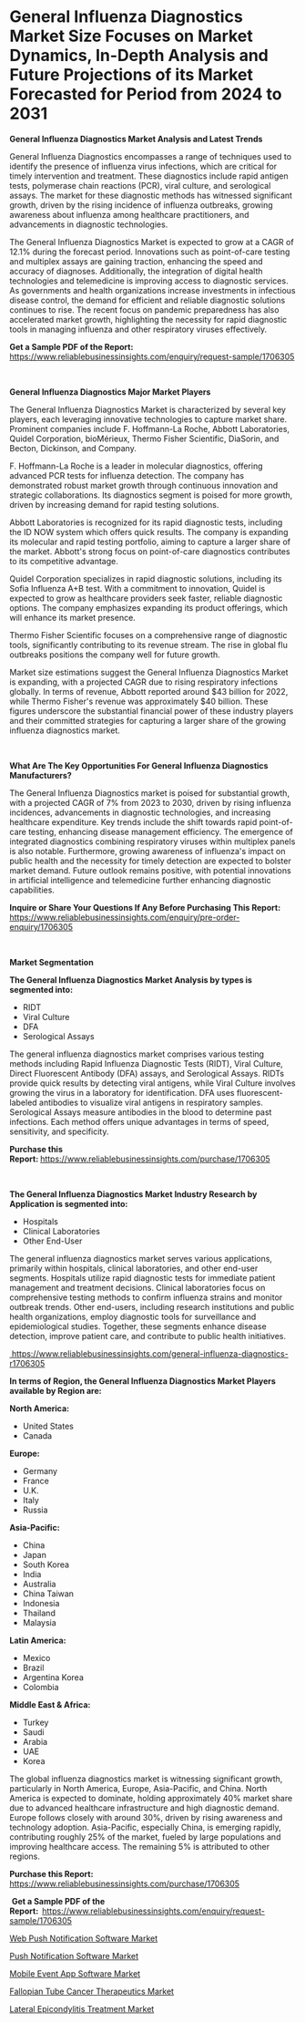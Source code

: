 <p><h1>General Influenza Diagnostics Market Size Focuses on Market Dynamics, In-Depth Analysis and Future Projections of its Market Forecasted for Period from 2024 to 2031</h1></p><p><strong>General Influenza Diagnostics Market Analysis and Latest Trends</strong></p>
<p><p>General Influenza Diagnostics encompasses a range of techniques used to identify the presence of influenza virus infections, which are critical for timely intervention and treatment. These diagnostics include rapid antigen tests, polymerase chain reactions (PCR), viral culture, and serological assays. The market for these diagnostic methods has witnessed significant growth, driven by the rising incidence of influenza outbreaks, growing awareness about influenza among healthcare practitioners, and advancements in diagnostic technologies.</p><p>The General Influenza Diagnostics Market is expected to grow at a CAGR of 12.1% during the forecast period. Innovations such as point-of-care testing and multiplex assays are gaining traction, enhancing the speed and accuracy of diagnoses. Additionally, the integration of digital health technologies and telemedicine is improving access to diagnostic services. As governments and health organizations increase investments in infectious disease control, the demand for efficient and reliable diagnostic solutions continues to rise. The recent focus on pandemic preparedness has also accelerated market growth, highlighting the necessity for rapid diagnostic tools in managing influenza and other respiratory viruses effectively.</p></p>
<p><strong>Get a Sample PDF of the Report:&nbsp;</strong> <a href="https://www.reliablebusinessinsights.com/enquiry/request-sample/1706305?utm_campaign=1784&utm_medium=2&utm_source=Github&utm_content=ia&utm_term=21102024&utm_id=general-influenza-diagnostics">https://www.reliablebusinessinsights.com/enquiry/request-sample/1706305</a></p>
<p>&nbsp;</p>
<p><strong>General Influenza Diagnostics Major Market Players</strong></p>
<p><p>The General Influenza Diagnostics Market is characterized by several key players, each leveraging innovative technologies to capture market share. Prominent companies include F. Hoffmann-La Roche, Abbott Laboratories, Quidel Corporation, bioMérieux, Thermo Fisher Scientific, DiaSorin, and Becton, Dickinson, and Company.</p><p>F. Hoffmann-La Roche is a leader in molecular diagnostics, offering advanced PCR tests for influenza detection. The company has demonstrated robust market growth through continuous innovation and strategic collaborations. Its diagnostics segment is poised for more growth, driven by increasing demand for rapid testing solutions.</p><p>Abbott Laboratories is recognized for its rapid diagnostic tests, including the ID NOW system which offers quick results. The company is expanding its molecular and rapid testing portfolio, aiming to capture a larger share of the market. Abbott's strong focus on point-of-care diagnostics contributes to its competitive advantage.</p><p>Quidel Corporation specializes in rapid diagnostic solutions, including its Sofia Influenza A+B test. With a commitment to innovation, Quidel is expected to grow as healthcare providers seek faster, reliable diagnostic options. The company emphasizes expanding its product offerings, which will enhance its market presence.</p><p>Thermo Fisher Scientific focuses on a comprehensive range of diagnostic tools, significantly contributing to its revenue stream. The rise in global flu outbreaks positions the company well for future growth.</p><p>Market size estimations suggest the General Influenza Diagnostics Market is expanding, with a projected CAGR due to rising respiratory infections globally. In terms of revenue, Abbott reported around $43 billion for 2022, while Thermo Fisher's revenue was approximately $40 billion. These figures underscore the substantial financial power of these industry players and their committed strategies for capturing a larger share of the growing influenza diagnostics market.</p></p>
<p>&nbsp;</p>
<p><strong>What Are The Key Opportunities For General Influenza Diagnostics Manufacturers?</strong></p>
<p><p>The General Influenza Diagnostics market is poised for substantial growth, with a projected CAGR of 7% from 2023 to 2030, driven by rising influenza incidences, advancements in diagnostic technologies, and increasing healthcare expenditure. Key trends include the shift towards rapid point-of-care testing, enhancing disease management efficiency. The emergence of integrated diagnostics combining respiratory viruses within multiplex panels is also notable. Furthermore, growing awareness of influenza's impact on public health and the necessity for timely detection are expected to bolster market demand. Future outlook remains positive, with potential innovations in artificial intelligence and telemedicine further enhancing diagnostic capabilities.</p></p>
<p><strong>Inquire or Share Your Questions If Any Before Purchasing This Report:</strong> <a href="https://www.reliablebusinessinsights.com/enquiry/pre-order-enquiry/1706305?utm_campaign=1784&utm_medium=2&utm_source=Github&utm_content=ia&utm_term=21102024&utm_id=general-influenza-diagnostics">https://www.reliablebusinessinsights.com/enquiry/pre-order-enquiry/1706305</a></p>
<p>&nbsp;</p>
<p><strong>Market Segmentation</strong></p>
<p><strong>The General Influenza Diagnostics Market Analysis by types is segmented into:</strong></p>
<p><ul><li>RIDT</li><li>Viral Culture</li><li>DFA</li><li>Serological Assays</li></ul></p>
<p><p>The general influenza diagnostics market comprises various testing methods including Rapid Influenza Diagnostic Tests (RIDT), Viral Culture, Direct Fluorescent Antibody (DFA) assays, and Serological Assays. RIDTs provide quick results by detecting viral antigens, while Viral Culture involves growing the virus in a laboratory for identification. DFA uses fluorescent-labeled antibodies to visualize viral antigens in respiratory samples. Serological Assays measure antibodies in the blood to determine past infections. Each method offers unique advantages in terms of speed, sensitivity, and specificity.</p></p>
<p><strong>Purchase this Report:&nbsp;</strong><a href="https://www.reliablebusinessinsights.com/purchase/1706305?utm_campaign=1784&utm_medium=2&utm_source=Github&utm_content=ia&utm_term=21102024&utm_id=general-influenza-diagnostics">https://www.reliablebusinessinsights.com/purchase/1706305</a></p>
<p>&nbsp;</p>
<p><strong>The General Influenza Diagnostics Market Industry Research by Application is segmented into:</strong></p>
<p><ul><li>Hospitals</li><li>Clinical Laboratories</li><li>Other End-User</li></ul></p>
<p><p>The general influenza diagnostics market serves various applications, primarily within hospitals, clinical laboratories, and other end-user segments. Hospitals utilize rapid diagnostic tests for immediate patient management and treatment decisions. Clinical laboratories focus on comprehensive testing methods to confirm influenza strains and monitor outbreak trends. Other end-users, including research institutions and public health organizations, employ diagnostic tools for surveillance and epidemiological studies. Together, these segments enhance disease detection, improve patient care, and contribute to public health initiatives.</p></p>
<p><a href="https://www.reliablebusinessinsights.com/general-influenza-diagnostics-r1706305?utm_campaign=1784&utm_medium=2&utm_source=Github&utm_content=ia&utm_term=21102024&utm_id=general-influenza-diagnostics">&nbsp;https://www.reliablebusinessinsights.com/general-influenza-diagnostics-r1706305</a></p>
<p><strong>In terms of Region, the General Influenza Diagnostics Market Players available by Region are:</strong></p>
<p>
    <p> <strong> North America: </strong>
        <ul>
            <li>United States</li>
            <li>Canada</li>
        </ul>
        </p> 
    <p> <strong> Europe: </strong>
        <ul>
            <li>Germany</li>
            <li>France</li>
            <li>U.K.</li>
            <li>Italy</li>
            <li>Russia</li>
        </ul>
        </p> 
    <p> <strong> Asia-Pacific: </strong>
        <ul>
            <li>China</li>
            <li>Japan</li>
            <li>South Korea</li>
            <li>India</li>
            <li>Australia</li>
            <li>China Taiwan</li>
            <li>Indonesia</li>
            <li>Thailand</li>
            <li>Malaysia</li>
        </ul>
        </p> 
    <p> <strong> Latin America: </strong>
        <ul>
            <li>Mexico</li>
            <li>Brazil</li>
            <li>Argentina Korea</li>
            <li>Colombia</li>
        </ul>
        </p> 
    <p> <strong> Middle East & Africa: </strong>
        <ul>
            <li>Turkey</li>
            <li>Saudi</li>
            <li>Arabia</li>
            <li>UAE</li>
            <li>Korea</li>
        </ul>
    </p>
    </p>
<p><p>The global influenza diagnostics market is witnessing significant growth, particularly in North America, Europe, Asia-Pacific, and China. North America is expected to dominate, holding approximately 40% market share due to advanced healthcare infrastructure and high diagnostic demand. Europe follows closely with around 30%, driven by rising awareness and technology adoption. Asia-Pacific, especially China, is emerging rapidly, contributing roughly 25% of the market, fueled by large populations and improving healthcare access. The remaining 5% is attributed to other regions.</p></p>
<p><strong>Purchase this Report: </strong><a href="https://www.reliablebusinessinsights.com/purchase/1706305?utm_campaign=1784&utm_medium=2&utm_source=Github&utm_content=ia&utm_term=21102024&utm_id=general-influenza-diagnostics">https://www.reliablebusinessinsights.com/purchase/1706305</a></p>
<p>&nbsp;<strong>Get a Sample PDF of the Report:&nbsp;&nbsp;</strong><a href="https://www.reliablebusinessinsights.com/enquiry/request-sample/1706305?utm_campaign=1784&utm_medium=2&utm_source=Github&utm_content=ia&utm_term=21102024&utm_id=general-influenza-diagnostics">https://www.reliablebusinessinsights.com/enquiry/request-sample/1706305</a></p>
<p><strong></strong></p>
<p><p><a href="https://www.linkedin.com/pulse/top-trends-transforming-web-push-notification-software-eiljc?utm_campaign=1784&utm_medium=2&utm_source=Github&utm_content=ia&utm_term=21102024&utm_id=general-influenza-diagnostics">Web Push Notification Software Market</a></p><p><a href="https://www.linkedin.com/pulse/push-notification-software-landscape-product-spectrum-tjvyc?utm_campaign=1784&utm_medium=2&utm_source=Github&utm_content=ia&utm_term=21102024&utm_id=general-influenza-diagnostics">Push Notification Software Market</a></p><p><a href="https://www.linkedin.com/pulse/global-mobile-event-app-software-market-size-trends-analysis-so6dc?utm_campaign=1784&utm_medium=2&utm_source=Github&utm_content=ia&utm_term=21102024&utm_id=general-influenza-diagnostics">Mobile Event App Software Market</a></p><p><a href="https://www.linkedin.com/pulse/fallopian-tube-cancer-therapeutics-market-shifts-strategic-analysis-ezkfc?utm_campaign=1784&utm_medium=2&utm_source=Github&utm_content=ia&utm_term=21102024&utm_id=general-influenza-diagnostics">Fallopian Tube Cancer Therapeutics Market</a></p><p><a href="https://www.linkedin.com/pulse/lateral-epicondylitis-treatment-momentum-charting-52-cagr-path-sbnec?utm_campaign=1784&utm_medium=2&utm_source=Github&utm_content=ia&utm_term=21102024&utm_id=general-influenza-diagnostics">Lateral Epicondylitis Treatment Market</a></p></p>